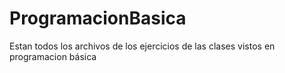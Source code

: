 # ProgramacionBasica
Estan todos los archivos de los ejercicios de las clases vistos en programacion básica
